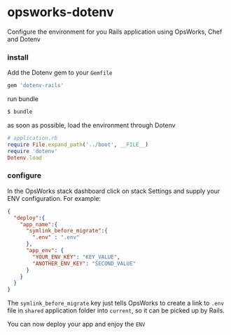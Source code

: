 opsworks-dotenv
===============

Configure the environment for you Rails application using OpsWorks, Chef and Dotenv


### install

Add the Dotenv gem to your `Gemfile`

```ruby
gem 'dotenv-rails'
```

run bundle

```bash
$ bundle
```

as soon as possible, load the environment through Dotenv


```ruby
# application.rb
require File.expand_path('../boot', __FILE__)
require 'dotenv'
Dotenv.load

```


### configure

In the OpsWorks stack dashboard click on stack Settings and supply your ENV configuration.
For example:

```json
{
  "deploy":{
    "app_name":{
      "symlink_before_migrate":{
        ".env" : ".env"
      },
      "app_env": {
        "YOUR_ENV_KEY": "KEY_VALUE",
        "ANOTHER_ENV_KEY": "SECOND_VALUE"
      }
    }
  }
}
```

The `symlink_before_migrate` key just tells OpsWorks to create a link to `.env` file in `shared`
application folder into  `current`, so it can be picked up by Rails.

You can now deploy your app and enjoy the `ENV`
